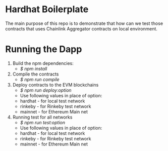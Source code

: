 # Hardhat Boilerplate

The main purpose of this repo is to demonstrate that how can we test those contracts that uses Chainlink Aggregator contracts on local environment.

# Running the Dapp

1. Build the npm dependencies:
   - _$ npm install_
2. Compile the contracts
   - _$ npm run compile_
3. Deploy contracts to the EVM blockchains
   - _$ npm run deploy:option_
   - Use following values in place of option:
   - hardhat - for local test network
   - rinkeby - for Rinkeby test network
   - mainnet - for Ethereum Main net
4. Running test for all networks
   - _$ npm run test:option_
   - Use following values in place of option:
   - hardhat - for local test network
   - rinkeby - for Rinkeby test network
   - mainnet - for Ethereum Main net
